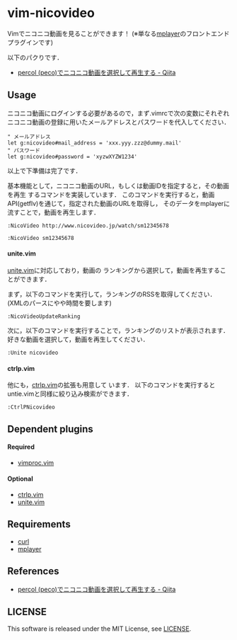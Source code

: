 vim-nicovideo
=============

Vimでニコニコ動画を見ることができます！
(※単なる[mplayer](http://www.mplayerhq.hu/design7/news.html)のフロントエンドプラグインです)

以下のパクりです．

- [percol (peco)でニコニコ動画を選択して再生する - Qiita](http://qiita.com/tigberd/items/9530714391340472ad96)


## Usage

ニコニコ動画にログインする必要があるので，まず.vimrcで次の変数にそれぞれ
ニコニコ動画の登録に用いたメールアドレスとパスワードを代入してください．

```vim
" メールアドレス
let g:nicovideo#mail_address = 'xxx.yyy.zzz@dummy.mail'
" パスワード
let g:nicovideo#password = 'xyzwXYZW1234'
```

以上で下準備は完了です．

基本機能として，ニコニコ動画のURL，もしくは動画IDを指定すると，その動画を再生
するコマンドを実装しています．
このコマンドを実行すると，動画API(getflv)を通じて，指定された動画のURLを取得し，
そのデータをmplayerに流すことで，動画を再生します．

```vim
:NicoVideo http://www.nicovideo.jp/watch/sm12345678
```

```vim
:NicoVideo sm12345678
```

#### unite.vim

[unite.vim](https://github.com/Shougo/unite.vim)に対応しており，動画の
ランキングから選択して，動画を再生することができます．

まず，以下のコマンドを実行して，ランキングのRSSを取得してください．
(XMLのパースにやや時間を要します)

```vim
:NicoVideoUpdateRanking
```

次に，以下のコマンドを実行することで，ランキングのリストが表示されます．
好きな動画を選択して，動画を再生してください．

```vim
:Unite nicovideo
```


#### ctrlp.vim

他にも，[ctrlp.vim](https://github.com/ctrlpvim/ctrlp.vim)の拡張も用意して
います．
以下のコマンドを実行するとuntie.vimと同様に絞り込み検索ができます．

```vim
:CtrlPNicovideo
```


## Dependent plugins

#### Required

- [vimproc.vim](https://github.com/Shougo/vimproc.vim)

#### Optional

- [ctrlp.vim](https://github.com/ctrlpvim/ctrlp.vim)
- [unite.vim](https://github.com/Shougo/unite.vim)


## Requirements

- [curl](http://curl.haxx.se/)
- [mplayer](http://www.mplayerhq.hu/design7/news.html)


## References

- [percol (peco)でニコニコ動画を選択して再生する - Qiita](http://qiita.com/tigberd/items/9530714391340472ad96)


## LICENSE

This software is released under the MIT License, see [LICENSE](LICENSE).
